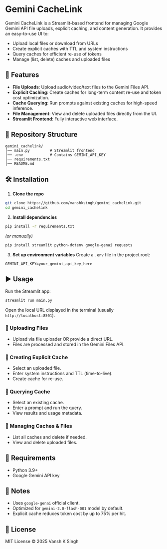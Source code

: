 
# Gemini CacheLink

Gemini CacheLink is a Streamlit-based frontend for managing Google Gemini API file uploads, explicit caching, and content generation.
It provides an easy-to-use UI to:
- Upload local files or download from URLs
- Create explicit caches with TTL and system instructions
- Query caches for efficient re-use of tokens
- Manage (list, delete) caches and uploaded files

## 🚀 Features
- **File Uploads**: Upload audio/video/text files to the Gemini Files API.
- **Explicit Caching**: Create caches for long-term content re-use and token cost optimization.
- **Cache Querying**: Run prompts against existing caches for high-speed inference.
- **File Management**: View and delete uploaded files directly from the UI.
- **Streamlit Frontend**: Fully interactive web interface.

## 📂 Repository Structure
```
gemini_cachelink/
│── main.py         # Streamlit frontend
│── .env            # Contains GEMINI_API_KEY
│── requirements.txt
│── README.md
```

## 🛠️ Installation

1. **Clone the repo**
```bash
git clone https://github.com/vanshksingh/gemini_cachelink.git
cd gemini_cachelink
```

2. **Install dependencies**
```bash
pip install -r requirements.txt
```
*(or manually)*
```bash
pip install streamlit python-dotenv google-genai requests
```

3. **Set up environment variables**
Create a `.env` file in the project root:
```
GEMINI_API_KEY=your_gemini_api_key_here
```

## ▶️ Usage

Run the Streamlit app:
```bash
streamlit run main.py
```

Open the local URL displayed in the terminal (usually `http://localhost:8501`).

### 🔹 Uploading Files
- Upload via file uploader OR provide a direct URL.
- Files are processed and stored in the Gemini Files API.

### 🔹 Creating Explicit Cache
- Select an uploaded file.
- Enter system instructions and TTL (time-to-live).
- Create cache for re-use.

### 🔹 Querying Cache
- Select an existing cache.
- Enter a prompt and run the query.
- View results and usage metadata.

### 🔹 Managing Caches & Files
- List all caches and delete if needed.
- View and delete uploaded files.

## 📌 Requirements
- Python 3.9+
- Google Gemini API key

## 📝 Notes
- Uses `google-genai` official client.
- Optimized for `gemini-2.0-flash-001` model by default.
- Explicit cache reduces token cost by up to 75% per hit.

## 📜 License
MIT License © 2025 Vansh K Singh
